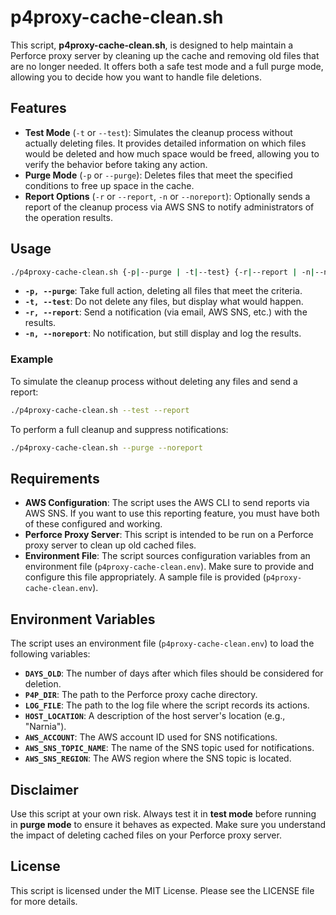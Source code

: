# p4proxy-cache-clean.sh

This script, **p4proxy-cache-clean.sh**, is designed to help maintain a Perforce proxy server by cleaning up the cache and removing old files that are no longer needed. It offers both a safe test mode and a full purge mode, allowing you to decide how you want to handle file deletions.

## Features

- **Test Mode** (`-t` or `--test`): Simulates the cleanup process without actually deleting files. It provides detailed information on which files would be deleted and how much space would be freed, allowing you to verify the behavior before taking any action.
- **Purge Mode** (`-p` or `--purge`): Deletes files that meet the specified conditions to free up space in the cache.
- **Report Options** (`-r` or `--report`, `-n` or `--noreport`): Optionally sends a report of the cleanup process via AWS SNS to notify administrators of the operation results.

## Usage

```sh
./p4proxy-cache-clean.sh {-p|--purge | -t|--test} {-r|--report | -n|--noreport}
```

- **`-p, --purge`**: Take full action, deleting all files that meet the criteria.
- **`-t, --test`**: Do not delete any files, but display what would happen.
- **`-r, --report`**: Send a notification (via email, AWS SNS, etc.) with the results.
- **`-n, --noreport`**: No notification, but still display and log the results.

### Example

To simulate the cleanup process without deleting any files and send a report:

```sh
./p4proxy-cache-clean.sh --test --report
```

To perform a full cleanup and suppress notifications:

```sh
./p4proxy-cache-clean.sh --purge --noreport
```

## Requirements

- **AWS Configuration**: The script uses the AWS CLI to send reports via AWS SNS. If you want to use this reporting feature, you must have both of these configured and working.
- **Perforce Proxy Server**: This script is intended to be run on a Perforce proxy server to clean up old cached files.
- **Environment File**: The script sources configuration variables from an environment file (`p4proxy-cache-clean.env`). Make sure to provide and configure this file appropriately. A sample file is provided (`p4proxy-cache-clean.env`).

## Environment Variables

The script uses an environment file (`p4proxy-cache-clean.env`) to load the following variables:

- **`DAYS_OLD`**: The number of days after which files should be considered for deletion.
- **`P4P_DIR`**: The path to the Perforce proxy cache directory.
- **`LOG_FILE`**: The path to the log file where the script records its actions.
- **`HOST_LOCATION`**: A description of the host server's location (e.g., "Narnia").
- **`AWS_ACCOUNT`**: The AWS account ID used for SNS notifications.
- **`AWS_SNS_TOPIC_NAME`**: The name of the SNS topic used for notifications.
- **`AWS_SNS_REGION`**: The AWS region where the SNS topic is located.

## Disclaimer

Use this script at your own risk. Always test it in **test mode** before running in **purge mode** to ensure it behaves as expected. Make sure you understand the impact of deleting cached files on your Perforce proxy server.

## License

This script is licensed under the MIT License. Please see the LICENSE file for more details.
